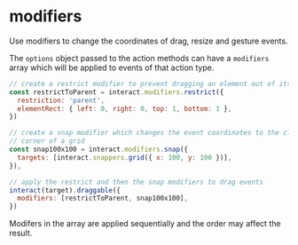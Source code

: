 # modifiers

Use modifiers to change the coordinates of drag, resize and gesture events.

The `options` object passed to the action methods can have a `modifiers` array
which will be applied to events of that action type.

```js
// create a restrict modifier to prevent dragging an element out of its parent
const restrictToParent = interact.modifiers.restrict({
  restriction: 'parent',
  elementRect: { left: 0, right: 0, top: 1, bottom: 1 },
})

// create a snap modifier which changes the event coordinates to the closest
// corner of a grid
const snap100x100 = interact.modifiers.snap({
  targets: [interact.snappers.grid({ x: 100, y: 100 })],
}),

// apply the restrict and then the snap modifiers to drag events
interact(target).draggable({
  modifiers: [restrictToParent, snap100x100],
})
```

Modifers in the array are applied sequentially and the order may affect the
result.
